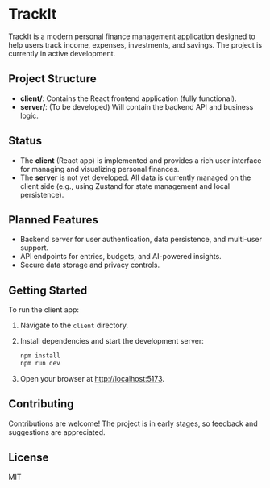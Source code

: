 # TrackIt

TrackIt is a modern personal finance management application designed to help users track income, expenses, investments, and savings. The project is currently in active development.

## Project Structure

- **client/**: Contains the React frontend application (fully functional).
- **server/**: (To be developed) Will contain the backend API and business logic.

## Status

- The **client** (React app) is implemented and provides a rich user interface for managing and visualizing personal finances.
- The **server** is not yet developed. All data is currently managed on the client side (e.g., using Zustand for state management and local persistence).

## Planned Features

- Backend server for user authentication, data persistence, and multi-user support.
- API endpoints for entries, budgets, and AI-powered insights.
- Secure data storage and privacy controls.

## Getting Started

To run the client app:

1. Navigate to the `client` directory.
2. Install dependencies and start the development server:

   ```bash
   npm install
   npm run dev
   ```

3. Open your browser at [http://localhost:5173](http://localhost:5173).

## Contributing

Contributions are welcome! The project is in early stages, so feedback and suggestions are appreciated.

## License

MIT
